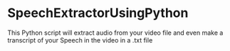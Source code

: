 # SpeechExtractorUsingPython
This Python script will extract audio from your video file and even make a transcript of your Speech in the video in a .txt file
